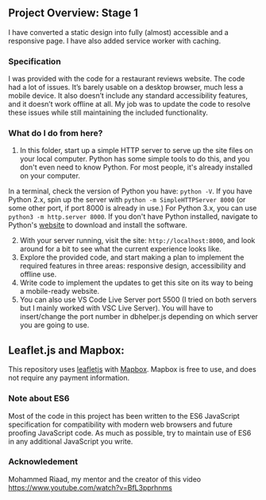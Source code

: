 ## Project Overview: Stage 1

I have converted a static design into fully (almost) accessible and a responsive page. I have also added service worker with caching.

### Specification
I was provided with the code for a restaurant reviews website. The code had a lot of issues. It’s barely usable on a desktop browser, much less a mobile device. It also doesn’t include any standard accessibility features, and it doesn’t work offline at all. My job was to update the code to resolve these issues while still maintaining the included functionality. 

### What do I do from here?

1. In this folder, start up a simple HTTP server to serve up the site files on your local computer. Python has some simple tools to do this, and you don't even need to know Python. For most people, it's already installed on your computer. 

In a terminal, check the version of Python you have: `python -V`. If you have Python 2.x, spin up the server with `python -m SimpleHTTPServer 8000` (or some other port, if port 8000 is already in use.) For Python 3.x, you can use `python3 -m http.server 8000`. If you don't have Python installed, navigate to Python's [website](https://www.python.org/) to download and install the software.

2. With your server running, visit the site: `http://localhost:8000`, and look around for a bit to see what the current experience looks like.
3. Explore the provided code, and start making a plan to implement the required features in three areas: responsive design, accessibility and offline use.
4. Write code to implement the updates to get this site on its way to being a mobile-ready website.
5. You can also use VS Code Live Server port 5500 (I tried on both servers but I mainly worked with VSC Live Server). You will have to insert/change the port number in dbhelper.js depending on which server you are going to use.

## Leaflet.js and Mapbox:

This repository uses [leafletjs](https://leafletjs.com/) with [Mapbox](https://www.mapbox.com/). Mapbox is free to use, and does not require any payment information. 

### Note about ES6

Most of the code in this project has been written to the ES6 JavaScript specification for compatibility with modern web browsers and future proofing JavaScript code. As much as possible, try to maintain use of ES6 in any additional JavaScript you write. 

### Acknowledement
Mohammed Riaad, my mentor and the creator of this video https://www.youtube.com/watch?v=BfL3pprhnms

